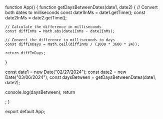 function App() {
  function getDaysBetweenDates(date1, date2) {
    // Convert both dates to milliseconds
    const date1InMs = date1.getTime();
    const date2InMs = date2.getTime();

    // Calculate the difference in milliseconds
    const diffInMs = Math.abs(date1InMs - date2InMs);

    // Convert the difference in milliseconds to days
    const diffInDays = Math.ceil(diffInMs / (1000 * 3600 * 24));

    return diffInDays;
  }

  const date1 = new Date("02/27/2024");
  const date2 = new Date("03/06/2024");
  const daysBetween = getDaysBetweenDates(date1, date2);

  console.log(daysBetween);
  return <div></div>;
}

export default App;
